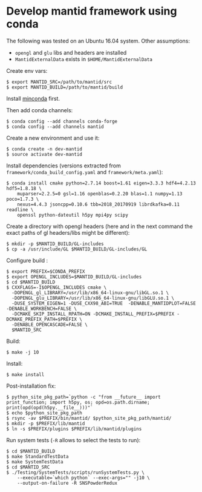 # Develop mantid framework using conda

The following was tested on an Ubuntu 16.04 system. Other assumptions:

* `opengl` and `glu` libs and headers are installed
* `MantidExternalData` exists in `$HOME/MantidExternalData`

Create env vars:

	$ export MANTID_SRC=/path/to/mantid/src
	$ export MANTID_BUILD=/path/to/mantid/build

Install [minconda](https://docs.conda.io/en/latest/miniconda.html) first.

Then add conda channels:

	$ conda config --add channels conda-forge
	$ conda config --add channels mantid

Create a new environment and use it:

	$ conda create -n dev-mantid
	$ source activate dev-mantid

Install dependencies (versions extracted from `framework/conda_build_config.yaml` and `framework/meta.yaml`):

	$ conda install cmake python=2.7.14 boost=1.61 eigen=3.3.3 hdf4=4.2.13 hdf5=1.8.18 \
		muparser=2.2.5=0 gsl=1.16 openblas=0.2.20 blas=1.1 numpy=1.13 poco=1.7.3 \
		nexus=4.4.3 jsoncpp=0.10.6 tbb=2018_20170919 librdkafka=0.11 readline \
		openssl python-dateutil h5py mpi4py scipy 

Create a directory with opengl headers (here and in the next command the exact paths of gl headers/libs might be different):

	$ mkdir -p $MANTID_BUILD/GL-includes
	$ cp -a /usr/include/GL $MANTID_BUILD/GL-includes/GL

Configure build :

	$ export PREFIX=$CONDA_PREFIX
	$ export OPENGL_INCLUDES=$MANTID_BUILD/GL-includes
	$ cd $MANTID_BUILD
	$ CXXFLAGS=-I$OPENGL_INCLUDES cmake \
	  -DOPENGL_gl_LIBRARY=/usr/lib/x86_64-linux-gnu/libGL.so.1 \
	  -DOPENGL_glu_LIBRARY=/usr/lib/x86_64-linux-gnu/libGLU.so.1 \
	  -DUSE_SYSTEM_EIGEN=1 -DUSE_CXX98_ABI=TRUE  -DENABLE_MANTIDPLOT=FALSE -DENABLE_WORKBENCH=FALSE \
	  -DCMAKE_SKIP_INSTALL_RPATH=ON -DCMAKE_INSTALL_PREFIX=$PREFIX -DCMAKE_PREFIX_PATH=$PREFIX \
	  -DENABLE_OPENCASCADE=FALSE \
	  $MANTID_SRC

Build:

	$ make -j 10

Install:

	$ make install

Post-installation fix:

	$ python_site_pkg_path=`python -c "from __future__ import print_function; import h5py, os; opd=os.path.dirname; print(opd(opd(h5py.__file__)))"`
	$ echo $python_site_pkg_path
	$ rsync -av $PREFIX/bin/mantid/ $python_site_pkg_path/mantid/
	$ mkdir -p $PREFIX/lib/mantid
	$ ln -s $PREFIX/plugins $PREFIX/lib/mantid/plugins

Run system tests (`-R` allows to select the tests to run):

	$ cd $MANTID_BUILD
	$ make StandardTestData
	$ make SystemTestData
	$ cd $MANTID_SRC
	$ ./Testing/SystemTests/scripts/runSystemTests.py \
		--executable=`which python` --exec-args="" -j10 \
		--output-on-failure -R SNSPowderRedux

